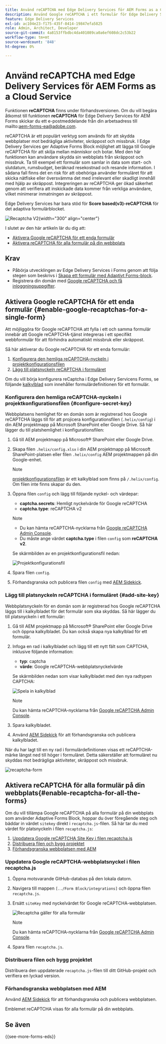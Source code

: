 ```yaml
---
title: Använd reCAPTCHA med Edge Delivery Services för AEM Forms as a Cloud Service
description: Använd Google reCAPTCHA i ett formulär för Edge Delivery Services för AEM Forms
feature: Edge Delivery Services
exl-id: ac104e23-f175-435f-8414-19847efa5825
role: Admin, Architect, Developer
source-git-commit: 4a8153ffbdbc4da401089ca0a6ef608dc2c53b22
workflow-type: tm+mt
source-wordcount: '848'
ht-degree: 0%

---
```



# Använd reCAPTCHA med Edge Delivery Services för AEM Forms as a Cloud Service

<span>Funktionen **reCAPTCHA** finns under förhandsversionen. Om du vill begära åtkomst till funktionen **reCAPTCHA** för Edge Delivery Services för AEM Forms skickar du ett e-postmeddelande från din arbetsadress till mailto:aem-forms-ea@adobe.com.</span>

reCAPTCHA är ett populärt verktyg som används för att skydda webbplatser mot bedrägliga aktiviteter, skräppost och missbruk. I Edge Delivery Services ger Adaptive Forms Block möjlighet att lägga till Google reCAPTCHA för att skilja mellan människor och botar. Med den här funktionen kan användare skydda sin webbplats från skräppost och missbruk.
Ta till exempel ett formulär som samlar in data som start- och slutdatum, rumsbudget, beräknad resekostnad och resande information. I sådana fall finns det en risk för att obehöriga använder formuläret för att skicka nätfiske eller översvämma det med irrelevant eller skadligt innehåll med hjälp av skräppost. Integreringen av reCAPTCHA ger ökad säkerhet genom att verifiera att inskickade data kommer från verkliga användare, vilket minimerar inmatningen av skräppost.

<!-- ![Recaptcha Image](/help/edge/docs/forms/assets/recaptcha-image.png){width="300" align="center"} -->

Edge Delivery Services har bara stöd för **Score based(v3)-reCAPTCHA** för det adaptiva formulärblocket.

![Recaptcha V2](/help/forms/assets/recaptcha-v2-invisible.png){width="300" align="center"}


I slutet av den här artikeln lär du dig att:
* [Aktivera Google reCAPTCHA för ett enda formulär](#enable-google-recaptchas-for-a-single-form)
* [Aktivera reCAPTCHA för alla formulär på din webbplats](#enable-recaptcha-for-all-the-forms)

## Krav

* Påbörja utvecklingen av Edge Delivery Services i Forms genom att följa stegen som beskrivs i [Skapa ett formulär med Adaptivt Forms-block](/help/edge/docs/forms/create-forms.md).
* Registrera din domän med [Google reCAPTCHA och få inloggningsuppgifter](https://www.google.com/recaptcha/admin/create).

## Aktivera Google reCAPTCHA för ett enda formulär {#enable-google-recaptchas-for-a-single-form}

Att möjliggöra för Google reCAPTCHA att fylla i ett och samma formulär innebär att Google reCAPTCHA-tjänst integreras i ett specifikt webbformulär för att förhindra automatiskt missbruk eller skräppost.

Så här aktiverar du Google reCAPTCHA för ett enda formulär:
1. [Konfigurera den hemliga reCAPTCHA-nyckeln i projektkonfigurationsfilen](#configure-secret-key)
1. [Lägg till platsnyckeln reCAPTCHA i formuläret](#add-site-key)

Om du vill börja konfigurera reCaptcha i Edge Delivery Servicens Forms, se följande [kalkylblad](/help/edge/docs/forms/assets/recaptcha.xlsx) som innehåller formulärdefinitionen för ett formulär.

### Konfigurera den hemliga reCAPTCHA-nyckeln i projektkonfigurationsfilen {#configure-secret-key}

Webbplatsens hemlighet för en domän som är registrerad hos Google reCAPTCHA läggs till för att projicera konfigurationsfilen (`.helix/config`) i din AEM projektmapp på Microsoft SharePoint eller Google Drive. Så här lägger du till platshemlighet i konfigurationsfilen:

1. Gå till AEM projektmapp på Microsoft® SharePoint eller Google Drive.
1. Skapa filen `.helix/config.xlsx` i din AEM projektmapp på Microsoft SharePoint-platsen eller filen `.helix/config` AEM projektmappen på din Google-enhet.

   >[!NOTE]
   >
   > [projektkonfigurationsfilen](https://www.aem.live/docs/configuration) är ett kalkylblad som finns på `/.helix/config`. Om filen inte finns skapar du den.

1. Öppna filen `config` och lägg till följande nyckel- och värdepar:

   * **captcha.secrets**: Hemligt nyckelvärde för Google reCAPTCHA
   * **captcha.type**: reCAPTCHA v2

   >[!NOTE]
   >
   >  * Du kan hämta reCAPTCHA-nycklarna från [Google reCAPTCHA Admin Console](https://www.google.com/recaptcha/admin).
   >  * Du måste ange värdet **captcha.type** i filen `config` som **reCAPTCHA v2**.

   Se skärmbilden av en projektkonfigurationsfil nedan:

   ![Projektkonfigurationsfil](/help/forms/assets/recaptcha-config-file.png)

1. Spara filen `config`.

1. Förhandsgranska och publicera filen `config` med [AEM Sidekick](https://www.aem.live/developer/tutorial#preview-and-publish-your-content).

### Lägg till platsnyckeln reCAPTCHA i formuläret {#add-site-key}

Webbplatsnyckeln för en domän som är registrerad hos Google reCAPTCHA läggs till i kalkylbladet för det formulär som ska skyddas. Så här lägger du till platsnyckeln i ett formulär:

1. Gå till AEM projektmapp på Microsoft® SharePoint eller Google Drive och öppna kalkylbladet. Du kan också skapa nya kalkylblad för ett formulär.
1. Infoga en rad i kalkylbladet och lägg till ett nytt fält som CAPTCHA, inklusive följande information:
   * **typ**: captcha
   * **värde**: Google reCAPTCHA-webbplatsnyckelvärde

   Se skärmbilden nedan som visar kalkylbladet med den nya radtypen CAPTCHA:

   ![Spela in kalkylblad](/help/edge/docs/forms/assets/recaptcha-spreadsheet.png)

   >[!NOTE]
   >
   >  Du kan hämta reCAPTCHA-nycklarna från [Google reCAPTCHA Admin Console](https://www.google.com/recaptcha/admin).

1. Spara kalkylbladet.
1. Använd [AEM Sidekick](https://www.aem.live/developer/tutorial#preview-and-publish-your-content) för att förhandsgranska och publicera kalkylbladet.

När du har lagt till en ny rad i formulärdefinitionen visas ett reCAPTCHA-märke längst ned till höger i formuläret. Detta säkerställer att formuläret nu skyddas mot bedrägliga aktiviteter, skräppost och missbruk.

![recaptcha-form](/help/edge/docs/forms/assets/recaptcha-form.png)

## Aktivera reCAPTCHA för alla formulär på din webbplats{#enable-recaptcha-for-all-the-forms}

Om du vill tillämpa Google reCAPTCHA på alla formulär på din webbplats som använder Adaptive Forms Block, hoppar du över föregående steg och bäddar in värdet `sitekey` direkt i `recaptcha.js`-filen. Så här tar du med värdet för platsnyckeln i filen `recaptcha.js`:

1. [Uppdatera Google reCAPTCHA Site Key i filen recaptcha.js](#1-update-google-recaptcha-site-key-in-recaptchajs-file)
1. [Distribuera filen och bygg projektet](#2-deploy-the-file-and-build-the-project)
1. [Förhandsgranska webbplatsen med AEM](#3-preview-the-site-using-the-aem-sidekick)

### Uppdatera Google reCAPTCHA-webbplatsnyckel i filen recaptcha.js

1. Öppna motsvarande GitHub-databas på den lokala datorn.
1. Navigera till mappen `[../Form Block/integrations]` och öppna filen `recaptcha.js`.
1. Ersätt `siteKey` med nyckelvärdet för Google reCAPTCHA-webbplatsen.

   ![Recaptcha gäller för alla formulär](/help/forms/assets/recaptcha-apply-to-all-forms.png)

   >[!NOTE]
   >
   >  Du kan hämta reCAPTCHA-nycklarna från [Google reCAPTCHA Admin Console](https://www.google.com/recaptcha/admin).

1. Spara filen `recaptcha.js`.

### Distribuera filen och bygg projektet

Distribuera den uppdaterade `recaptcha.js`-filen till ditt GitHub-projekt och verifiera en lyckad version.

### Förhandsgranska webbplatsen med AEM

Använd [AEM Sidekick](https://www.aem.live/developer/tutorial#preview-and-publish-your-content) för att förhandsgranska och publicera webbplatsen.

Emblemet reCAPTCHA visas för alla formulär på din webbplats.

## Se även

{{see-more-forms-eds}}

